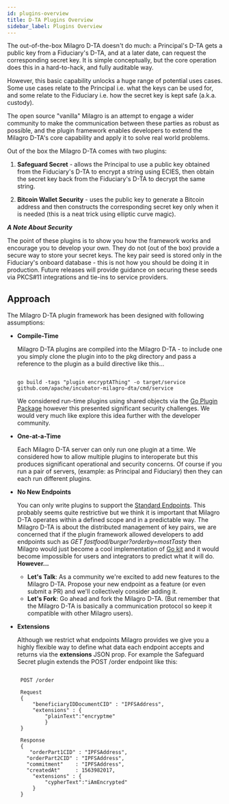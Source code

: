 ```yaml
---
id: plugins-overview
title: D-TA Plugins Overview
sidebar_label: Plugins Overview
---
```

The out-of-the-box Milagro D-TA doesn't do much: a Principal's D-TA gets a public key from a Fiduciary's D-TA, and at a later date, can request the corresponding secret key. It is simple conceptually, but the core operation does this in a hard-to-hack, and fully auditable way. 

However, this basic capability unlocks a huge range of potential uses cases. Some use cases relate to the Principal i.e. what the keys can be used for, and some relate to the Fiduciary i.e. how the secret key is kept safe (a.k.a. custody). 

The open source "vanilla" Milagro is an attempt to engage a wider community to make the communication between these parties as robust as possible, and the plugin framework enables developers to extend the Milagro D-TA's core capability and apply it to solve real world problems.

Out of the box the Milagro D-TA comes with two plugins:

1.  **Safeguard Secret** - allows the Principal to use a public key obtained from the Fiduciary's D-TA to encrypt a string using ECIES, then obtain the secret key back from the Fiduciary's D-TA to decrypt the same string.

2.  **Bitcoin Wallet Security** - uses the public key to generate a Bitcoin address and then constructs the corresponding secret key only when it is needed (this is a neat trick using elliptic curve magic).

**_A Note About Security_**

The point of these plugins is to show you how the framework works and encourage you to develop your own. They do not (out of the box) provide a secure way to store your secret keys. The key pair seed is stored only in the Fiduciary's onboard database - this is not how you should be doing it in production. Future releases will provide guidance on securing these seeds via PKCS#11 integrations and tie-ins to service providers.

## Approach

The Milagro D-TA plugin framework has been designed with following assumptions:

-   **Compile-Time**

      Milagro D-TA plugins are compiled into the Milagro D-TA - to include one you simply clone the plugin into to the pkg directory and pass a reference to the plugin as a build directive like this...

    ```

    go build -tags "plugin encryptAThing" -o target/service github.com/apache/incubator-milagro-dta/cmd/service

    ```

      We considered run-time plugins using shared objects via the [Go Plugin Package](https://golang.org/pkg/plugin/) however this presented significant security challenges. We would very much like explore this idea further with the developer community.

-   **One-at-a-Time**

     Each Milagro D-TA server can only run one plugin at a time. We considered how to allow multiple plugins to interoperate but this produces significant operational and security concerns. Of course if you run a pair of servers, (example: as Principal and Fiduciary) then they can each run different plugins.

-   **No New Endpoints**

      You can only write plugins to support the [Standard Endpoints](http://localhost:3000/swagger/). This probably seems quite restrictive but we think it is important that Milagro D-TA operates within a defined scope and in a predictable way. The Milagro D-TA is about the distributed management of key pairs, we are concerned that if the plugin framework allowed developers to add endpoints such as _GET fastfood/burger?orderby=mostTasty_ then Milagro would just become a cool implementation of [Go kit](https://gokit.io/) and it would become impossible for users and integrators to predict what it will do. **However...**

    -   **Let's Talk**: As a community we're excited to add new features to the Milagro D-TA. Propose your new endpoint as a feature (or even submit a PR) and we'll collectively consider adding it.
    -   **Let's Fork**: Go ahead and fork the Milagro D-TA. (But remember that the Milagro D-TA is basically a communication protocol so keep it compatible with other Milagro users).

-   **Extensions** 

     Although we restrict what endpoints Milagro provides we give you a highly flexible way to define what data each endpoint accepts and returns via the **extensions** JSON prop. For example the Safeguard Secret plugin extends the POST /order endpoint like this:

    ```

     POST /order
     
     Request    
     {
         "beneficiaryIDDocumentCID" : "IPFSAddress",
         "extensions" : {
             "plainText":"encryptme"
             }
     }

     Response
     {
     	"orderPart1CID" : "IPFSAddress",
       "orderPart2CID" : "IPFSAddress",
       "commitment"    : "IPFSAddress",
       "createdAt"     : 1563982017,
         "extensions" : {
             "cypherText":"iAmEncrypted"
         }	    
     }

    ```
